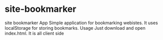 # site-bookmarker
site bookmarker App  Simple application for bookmarking webistes.  It uses localStorage for storing bookmarks.  Usage  Just download and open index.html. It is all client side
